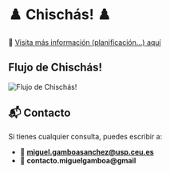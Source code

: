 # ♟️ Chischás! ♟️

🔗 [Visita más información (planificación...) aquí](https://quilt-spoonbill-e9e.notion.site/Chisch-s-por-Miguel-Gamboa-S-nchez-199dff0b3aca80ecb3c8e9e24a2b3d70)

## Flujo de Chischás!
![Flujo de Chischás!](/info/Flujo%20de%20Chischás.png)

## 📬 Contacto

Si tienes cualquier consulta, puedes escribir a:
- 📧 **miguel.gamboasanchez@usp.ceu.es**
- 📧 **contacto.miguelgamboa@gmail**
